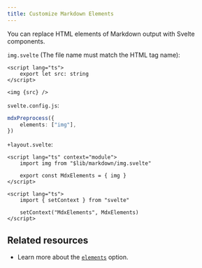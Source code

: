```yaml
---
title: Customize Markdown Elements
---
```


You can replace HTML elements of Markdown output with Svelte components.

`img.svelte` (The file name must match the HTML tag name):

```svelte
<script lang="ts">
    export let src: string
</script>

<img {src} />
```

`svelte.config.js`:

```ts
mdxPreprocess({
    elements: ["img"],
})
```

`+layout.svelte`:

```svelte
<script lang="ts" context="module">
    import img from "$lib/markdown/img.svelte"

    export const MdxElements = { img }
</script>

<script lang="ts">
    import { setContext } from "svelte"

    setContext("MdxElements", MdxElements)
</script>
```

## Related resources

-   Learn more about the [`elements`](/docs/mdx-svelte/options#elements) option.
